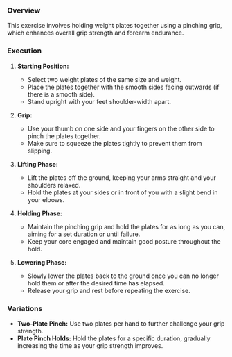 ### Overview
This exercise involves holding weight plates together using a pinching grip, which enhances overall grip strength and forearm endurance.

### Execution
1. **Starting Position:**
   - Select two weight plates of the same size and weight.
   - Place the plates together with the smooth sides facing outwards (if there is a smooth side).
   - Stand upright with your feet shoulder-width apart.

2. **Grip:**
   - Use your thumb on one side and your fingers on the other side to pinch the plates together.
   - Make sure to squeeze the plates tightly to prevent them from slipping.

3. **Lifting Phase:**
   - Lift the plates off the ground, keeping your arms straight and your shoulders relaxed.
   - Hold the plates at your sides or in front of you with a slight bend in your elbows.

4. **Holding Phase:**
   - Maintain the pinching grip and hold the plates for as long as you can, aiming for a set duration or until failure.
   - Keep your core engaged and maintain good posture throughout the hold.

5. **Lowering Phase:**
   - Slowly lower the plates back to the ground once you can no longer hold them or after the desired time has elapsed.
   - Release your grip and rest before repeating the exercise.

### Variations
- **Two-Plate Pinch:** Use two plates per hand to further challenge your grip strength.
- **Plate Pinch Holds:** Hold the plates for a specific duration, gradually increasing the time as your grip strength improves.